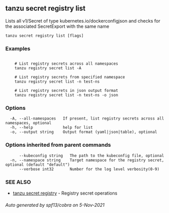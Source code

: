 ## tanzu secret registry list

Lists all v1/Secret of type kubernetes.io/dockerconfigjson and checks for the associated SecretExport with the same name

```
tanzu secret registry list [flags]
```

### Examples

```

    # List registry secrets across all namespaces
    tanzu registry secret list -A
	
    # List registry secrets from specified namespace	
    tanzu registry secret list -n test-ns
	
    # List registry secrets in json output format	
    tanzu registry secret list -n test-ns -o json
```

### Options

```
  -A, --all-namespaces   If present, list registry secrets across all namespaces, optional
  -h, --help             help for list
  -o, --output string    Output format (yaml|json|table), optional
```

### Options inherited from parent commands

```
      --kubeconfig string   The path to the kubeconfig file, optional
  -n, --namespace string    Target namespace for the registry secret, optional (default "default")
      --verbose int32       Number for the log level verbosity(0-9)
```

### SEE ALSO

* [tanzu secret registry](tanzu_secret_registry.md)	 - Registry secret operations

###### Auto generated by spf13/cobra on 5-Nov-2021
